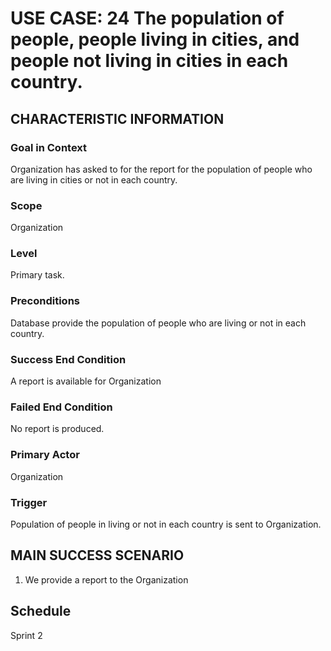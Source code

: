 # USE CASE: 24 The population of people, people living in cities, and people not living in cities in each country.

## CHARACTERISTIC INFORMATION

### Goal in Context
Organization has asked to for the report for the population of people who are living in cities or not in each country.

### Scope

Organization

### Level

Primary task.

### Preconditions

Database provide the population of people who are living or not in each country.

### Success End Condition

A report is available for Organization

### Failed End Condition

No report is produced.

### Primary Actor

Organization

### Trigger

Population of people in living or not in each country is sent to Organization.

## MAIN SUCCESS SCENARIO

1. We provide a report to the Organization

## Schedule
Sprint 2
